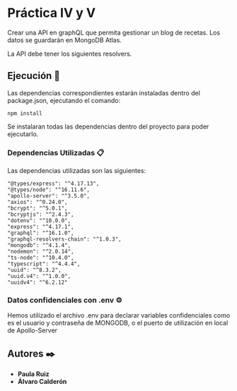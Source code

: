# Práctica IV y V

Crear una API en graphQL que permita gestionar un blog de recetas. Los datos se guardarán en MongoDB Atlas.

La API debe tener los siguientes resolvers.

## Ejecución 🚀

Las dependencias correspondientes estarán instaladas dentro del package.json, ejecutando el comando:
```
npm install
```
Se instalaran todas las dependencias dentro del proyecto para poder ejecutarlo.



### Dependencias Utilizadas 📋

Las dependencias utilizadas son las siguientes:

```
"@types/express": "^4.17.13",
"@types/node": "^16.11.6",
"apollo-server": "^3.5.0",
"axios": "^0.24.0",
"bcrypt": "^5.0.1",
"bcryptjs": "^2.4.3",
"dotenv": "^10.0.0",
"express": "^4.17.1",
"graphql": "^16.1.0",
"graphql-resolvers-chain": "^1.0.3",
"mongodb": "^4.1.4",
"nodemon": "^2.0.14",
"ts-node": "^10.4.0",
"typescript": "^4.4.4",
"uuid": "^8.3.2",
"uuid.v4": "^1.0.0",
"uuidv4": "^6.2.12"
```

### Datos confidenciales con .env ⚙️

Hemos utilizado el archivo .env para declarar variables confidenciales como es el usuario y contraseña de MONGODB, o el puerto de utilización en local de Apollo-Server


## Autores ✒️

* **Paula Ruiz** 
* **Álvaro Calderón**
